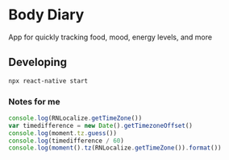 # Body Diary

App for quickly tracking food, mood, energy levels, and more

## Developing

```bash
npx react-native start
```

### Notes for me

```javascript
console.log(RNLocalize.getTimeZone())
var timedifference = new Date().getTimezoneOffset()
console.log(moment.tz.guess())
console.log(timedifference / 60)
console.log(moment().tz(RNLocalize.getTimeZone()).format())
```
